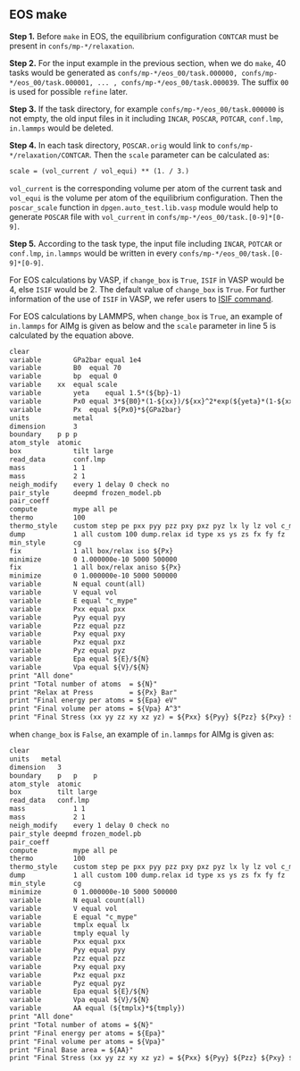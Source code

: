 ## EOS make

**Step 1.** Before `make` in EOS, the equilibrium configuration `CONTCAR` must be present in `confs/mp-*/relaxation`. 

**Step 2.** For the input example in the previous section, when we do `make`, 40 tasks would be generated as `confs/mp-*/eos_00/task.000000, confs/mp-*/eos_00/task.000001, ... , confs/mp-*/eos_00/task.000039`. The suffix `00` is used  for possible `refine` later. 

**Step 3.** If the task directory, for example `confs/mp-*/eos_00/task.000000` is not empty, the old input files in it including `INCAR`, `POSCAR`, `POTCAR`, `conf.lmp`, `in.lammps` would be deleted. 

**Step 4.** In each task directory, `POSCAR.orig` would link to `confs/mp-*/relaxation/CONTCAR`. Then the `scale` parameter can be calculated as:

```txt
scale = (vol_current / vol_equi) ** (1. / 3.)
```

`vol_current` is the corresponding volume per atom of the current task and `vol_equi` is the volume per atom of the equilibrium configuration. Then the `poscar_scale` function in `dpgen.auto_test.lib.vasp` module would help to generate `POSCAR` file with `vol_current` in `confs/mp-*/eos_00/task.[0-9]*[0-9]`.

**Step 5.** According to the task type, the input file including `INCAR`, `POTCAR` or `conf.lmp`, `in.lammps` would be written in every `confs/mp-*/eos_00/task.[0-9]*[0-9]`. 

For EOS calculations by VASP, if `change_box` is `True`, `ISIF` in VASP would be 4, else `ISIF` would be 2. The default value of `change_box` is `True`. For further information of the use of `ISIF` in VASP, we refer users to [ISIF command](https://www.vasp.at/wiki/index.php/ISIF).

For EOS calculations by LAMMPS, when `change_box` is `True`, an example of `in.lammps` for AlMg is given as below and the `scale` parameter in line 5 is calculated by the equation above.

```txt
clear
variable        GPa2bar	equal 1e4
variable        B0	equal 70
variable        bp	equal 0
variable	xx	equal scale
variable        yeta	equal 1.5*(${bp}-1)
variable        Px0	equal 3*${B0}*(1-${xx})/${xx}^2*exp(${yeta}*(1-${xx}))
variable        Px	equal ${Px0}*${GPa2bar}
units           metal
dimension       3
boundary	p p p
atom_style	atomic
box             tilt large
read_data       conf.lmp
mass            1 1
mass            2 1
neigh_modify    every 1 delay 0 check no
pair_style      deepmd frozen_model.pb
pair_coeff
compute         mype all pe
thermo          100
thermo_style    custom step pe pxx pyy pzz pxy pxz pyz lx ly lz vol c_mype
dump            1 all custom 100 dump.relax id type xs ys zs fx fy fz
min_style       cg
fix             1 all box/relax iso ${Px}
minimize        0 1.000000e-10 5000 500000
fix             1 all box/relax aniso ${Px}
minimize        0 1.000000e-10 5000 500000
variable        N equal count(all)
variable        V equal vol
variable        E equal "c_mype"
variable        Pxx equal pxx
variable        Pyy equal pyy
variable        Pzz equal pzz
variable        Pxy equal pxy
variable        Pxz equal pxz
variable        Pyz equal pyz
variable        Epa equal ${E}/${N}
variable        Vpa equal ${V}/${N}
print "All done"
print "Total number of atoms  = ${N}"
print "Relax at Press         = ${Px} Bar"
print "Final energy per atoms = ${Epa} eV"
print "Final volume per atoms = ${Vpa} A^3"
print "Final Stress (xx yy zz xy xz yz) = ${Pxx} ${Pyy} ${Pzz} ${Pxy} ${Pxz} ${Pyz}"
```

when `change_box` is `False`, an example of `in.lammps` for AlMg is given as:
```txt
clear
units 	metal
dimension	3
boundary	p	p    p
atom_style	atomic
box         tilt large
read_data   conf.lmp
mass            1 1
mass            2 1
neigh_modify    every 1 delay 0 check no
pair_style deepmd frozen_model.pb
pair_coeff
compute         mype all pe
thermo          100
thermo_style    custom step pe pxx pyy pzz pxy pxz pyz lx ly lz vol c_mype
dump            1 all custom 100 dump.relax id type xs ys zs fx fy fz
min_style       cg
minimize        0 1.000000e-10 5000 500000
variable        N equal count(all)
variable        V equal vol
variable        E equal "c_mype"
variable        tmplx equal lx
variable        tmply equal ly
variable        Pxx equal pxx
variable        Pyy equal pyy
variable        Pzz equal pzz
variable        Pxy equal pxy
variable        Pxz equal pxz
variable        Pyz equal pyz
variable        Epa equal ${E}/${N}
variable        Vpa equal ${V}/${N}
variable        AA equal (${tmplx}*${tmply})
print "All done"
print "Total number of atoms = ${N}"
print "Final energy per atoms = ${Epa}"
print "Final volume per atoms = ${Vpa}"
print "Final Base area = ${AA}"
print "Final Stress (xx yy zz xy xz yz) = ${Pxx} ${Pyy} ${Pzz} ${Pxy} ${Pxz} ${Pyz}"
```


